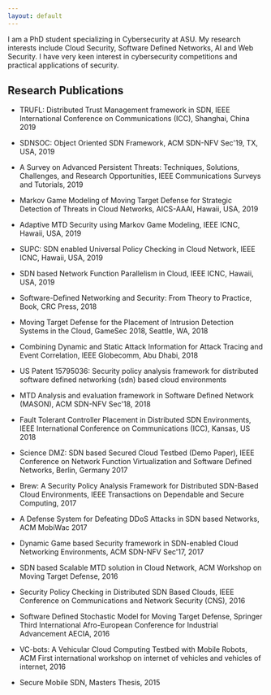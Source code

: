 ```yaml
---
layout: default
---
```


<!-- Text can be **bold**, _italic_, ~~strikethrough~~ or `keyword`.

[Link to another page](./another-page.html).

There should be whitespace between paragraphs.

There should be whitespace between paragraphs. We recommend including a README, or a file with information about your project.
-->
I am a PhD student specializing in Cybersecurity at ASU. My research interests include Cloud Security, Software Defined Networks, AI and Web Security.
I have very keen interest in cybersecurity competitions and practical applications of security.

## Research Publications

* TRUFL: Distributed Trust Management framework in SDN, IEEE International Conference on Communications (ICC), Shanghai, China 2019

* SDNSOC: Object Oriented SDN Framework, ACM SDN-NFV Sec'19, TX, USA, 2019

* A Survey on Advanced Persistent Threats: Techniques, Solutions, Challenges, and Research Opportunities, IEEE Communications Surveys and Tutorials, 2019

* Markov Game Modeling of Moving Target Defense for Strategic Detection of Threats in Cloud Networks, AICS-AAAI, Hawaii, USA, 2019

* Adaptive MTD Security using Markov Game Modeling, IEEE ICNC, Hawaii, USA, 2019

* SUPC: SDN enabled Universal Policy Checking in Cloud Network, IEEE ICNC, Hawaii, USA, 2019

* SDN based Network Function Parallelism in Cloud, IEEE ICNC, Hawaii, USA, 2019

* Software-Defined Networking and Security: From Theory to Practice, Book, CRC Press, 2018

* Moving Target Defense for the Placement of Intrusion Detection Systems in the Cloud, GameSec 2018, Seattle, WA, 2018

* Combining Dynamic and Static Attack Information for Attack Tracing and Event Correlation, IEEE Globecomm, Abu Dhabi, 2018

* US Patent 15795036: Security policy analysis framework for distributed software defined networking (sdn) based cloud environments

* MTD Analysis and evaluation framework in Software Defined Network (MASON), ACM SDN-NFV Sec'18, 2018

* Fault Tolerant Controller Placement in Distributed SDN Environments, IEEE International Conference on Communications (ICC), Kansas, US 2018

* Science DMZ: SDN based Secured Cloud Testbed (Demo Paper), IEEE Conference on Network Function Virtualization and Software Defined Networks, Berlin, Germany 2017

* Brew: A Security Policy Analysis Framework for Distributed SDN-Based Cloud Environments, IEEE Transactions on Dependable and Secure Computing, 2017

* A Defense System for Defeating DDoS Attacks in SDN based Networks, ACM MobiWac 2017

* Dynamic Game based Security framework in SDN-enabled Cloud Networking Environments, ACM SDN-NFV Sec'17, 2017

* SDN based Scalable MTD solution in Cloud Network, ACM Workshop on Moving Target Defense, 2016

* Security Policy Checking in Distributed SDN Based Clouds, IEEE Conference on Communications and Network Security (CNS), 2016

* Software Defined Stochastic Model for Moving Target Defense, Springer Third International Afro-European Conference for Industrial Advancement AECIA, 2016

* VC-bots: A Vehicular Cloud Computing Testbed with Mobile Robots, ACM First international workshop on internet of vehicles and vehicles of internet, 2016

* Secure Mobile SDN, Masters Thesis, 2015

<!--

This is a normal paragraph following a header. GitHub is a code hosting platform for version control and collaboration. It lets you and others work together on projects from anywhere.
# Ankur Chowdhary, PhD Candidate
# Arizona State University

## Header 2

> This is a blockquote following a header.
>
> When something is important enough, you do it even if the odds are not in your favor.

### Header 3

```js
// Javascript code with syntax highlighting.
var fun = function lang(l) {
  dateformat.i18n = require('./lang/' + l)
  return true;
}
```

```ruby
# Ruby code with syntax highlighting
GitHubPages::Dependencies.gems.each do |gem, version|
  s.add_dependency(gem, "= #{version}")
end
```

#### Header 4

*   This is an unordered list following a header.
*   This is an unordered list following a header.
*   This is an unordered list following a header.

##### Header 5

1.  This is an ordered list following a header.
2.  This is an ordered list following a header.
3.  This is an ordered list following a header.

###### Header 6

| head1        | head two          | three |
|:-------------|:------------------|:------|
| ok           | good swedish fish | nice  |
| out of stock | good and plenty   | nice  |
| ok           | good `oreos`      | hmm   |
| ok           | good `zoute` drop | yumm  |

### There's a horizontal rule below this.

* * *

### Here is an unordered list:

*   Item foo
*   Item bar
*   Item baz
*   Item zip

### And an ordered list:

1.  Item one
1.  Item two
1.  Item three
1.  Item four

### And a nested list:

- level 1 item
  - level 2 item
  - level 2 item
    - level 3 item
    - level 3 item
- level 1 item
  - level 2 item
  - level 2 item
  - level 2 item
- level 1 item
  - level 2 item
  - level 2 item
- level 1 item

### Small image

![Octocat](https://assets-cdn.github.com/images/icons/emoji/octocat.png)

### Large image

![Branching](https://guides.github.com/activities/hello-world/branching.png)


### Definition lists can be used with HTML syntax.

<dl>
<dt>Name</dt>
<dd>Godzilla</dd>
<dt>Born</dt>
<dd>1952</dd>
<dt>Birthplace</dt>
<dd>Japan</dd>
<dt>Color</dt>
<dd>Green</dd>
</dl>

```
Long, single-line code blocks should not wrap. They should horizontally scroll if they are too long. This line should be long enough to demonstrate this.
```

```
The final element.
```
-->

